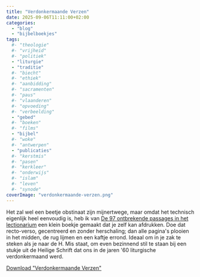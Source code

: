 ```yaml
---
title: "Verdonkermaande Verzen"
date: 2025-09-06T11:11:00+02:00
categories: 
  - "blog"
  - "bijbelboekjes"
tags:
  #- "theologie"
  #- "vrijheid"
  #- "politiek"
  - "liturgie"
  - "traditie"
  #- "biecht"
  #- "ethiek"
  #- "aanbidding"
  #- "sacramenten"
  #- "paus"
  #- "vlaanderen"
  #- "opvoeding"
  #- "verbeelding"
  - "gebed"
  #- "boeken"
  #- "films"
  - "bijbel"
  #- "woke"
  #- "antwerpen"
  - "publicaties"
  #- "kerstmis"
  #- "pasen"
  #- "kerkleer"
  #- "onderwijs"
  #- "islam"
  #- "leven"
  #- "synode"
coverImage: "verdonkermaande-verzen.png"
---
```


Het zal wel een beetje obstinaat zijn mijnertwege, maar omdat het technisch eigenlijk heel eenvoudig is, heb ik van [De 97 ontbrekende passages in het lectionarium](https://gelovenleren.net/blog/de-97-ontbrekende-passages-in-het-lectionarium/) een klein boekje gemaakt dat je zelf kan afdrukken. Doe dat recto-verso, gecentreerd en zonder herschaling; dan alle pagina's plooien in het midden, de rug lijmen en een kaftje errond. Ideaal om in je zak te steken als je naar de H. Mis staat, om even bezinnend stil te staan bij een stukje uit de Heilige Schrift dat ons in de jaren '60 liturgische verdonkermaand werd.

[Download "Verdonkermaande Verzen"](https://storage.googleapis.com/geloven-leren/printerboekjes/verdonkermaand-a5.pdf)

